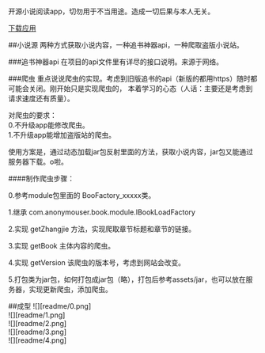 # 
开源小说阅读app，切勿用于不当用途。造成一切后果与本人无关。

[下载应用](http://yourbuffslonnol.com)


##小说源
两种方式获取小说内容，一种追书神器api，一种爬取盗版小说站。

###追书神器api
在项目的api文件里有详尽的接口说明。来源于网络。

###爬虫
重点说说爬虫的实现。考虑到旧版追书的api（新版的都用https）随时都可能会关闭。刚开始只是实现爬虫的，
本着学习的心态（人话：主要还是考虑到请求速度还有质量）。

对爬虫的要求：  
   0.不升级app能修改爬虫。  
   1.不升级app能增加盗版站的爬虫。
  
使用方案是，通过动态加载jar包反射里面的方法，获取小说内容，jar包又能通过服务器下载。o啦。


####制作爬虫步骤：  

  0.参考module包里面的 BooFactory_xxxxx类。
  
  1.继承 com.anonymouser.book.module.IBookLoadFactory  
  
  2.实现 getZhangjie 方法，实现爬取章节标题和章节的链接。
  
  3.实现 getBook 主体内容的爬虫。
  
  4.实现 getVersion 该爬虫的版本号，考虑到网站会改变。
  
  5.打包类为jar包，如何打包成jar包（略），打包后参考assets/jar，也可以放在服务器，实现更新爬虫，添加爬虫。
  
  
  
##成型
![][readme/0.png]  
![][readme/1.png]  
![][readme/2.png]  
![][readme/3.png]  
![][readme/4.png]








































